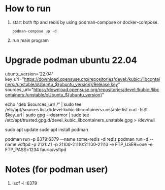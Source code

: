 # How to run
1. start both ftp and redis by using podman-compose or docker-compose.

    `podman-compose up -d`

2. run main program

# Upgrade podman ubuntu 22.04
ubuntu_version='22.04'
key_url="https://download.opensuse.org/repositories/devel:/kubic:/libcontainers:/unstable/xUbuntu_${ubuntu_version}/Release.key"
sources_url="https://download.opensuse.org/repositories/devel:/kubic:/libcontainers:/unstable/xUbuntu_${ubuntu_version}"

echo "deb $sources_url/ /" | sudo tee /etc/apt/sources.list.d/devel:kubic:libcontainers:unstable.list
curl -fsSL $key_url | sudo gpg --dearmor | sudo tee /etc/apt/trusted.gpg.d/devel_kubic_libcontainers_unstable.gpg > /dev/null

sudo apt update
sudo apt install podman

podman run -p 6379:6379 --name some-redis -d redis
podman run -d --name vsftpd -p 2121:21 -p 21100-21110:21100-21110 -e FTP_USER=one -e FTP_PASS=1234 fauria/vsftpd

# Notes (for podman user)
1. lsof -i :6379
